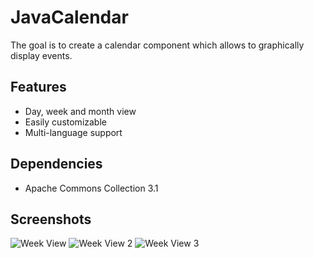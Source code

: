JavaCalendar
============

The goal is to create a calendar component which allows to graphically display
events.


Features
--------

 * Day, week and month view
 * Easily customizable
 * Multi-language support


Dependencies
------------

 * Apache Commons Collection 3.1


Screenshots
-----------

![Week View](JavaCalendarDemo/screenshots/screenshot1.jpg)
![Week View 2](JavaCalendarDemo/screenshots/screenshot1.jpg)
![Week View 3](JavaCalendarDemo/screenshots/screenshot1.jpg)

